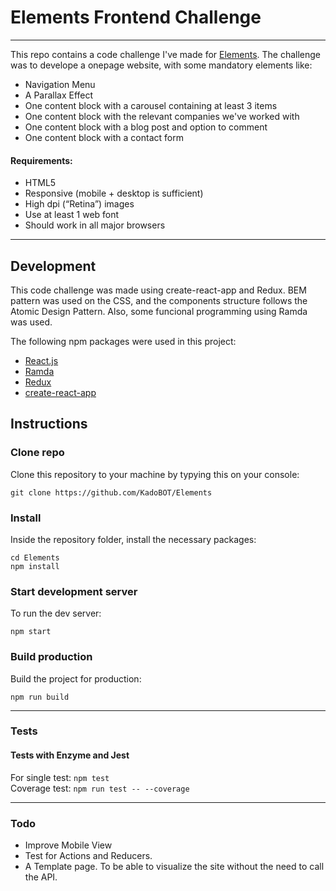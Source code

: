 # Elements Frontend Challenge
---
This repo contains a code challenge I've made for [Elements](https://elements.nl). The challenge was to develope a onepage website, with some mandatory elements like:
- Navigation Menu
- A Parallax Effect
- One content block with a carousel containing at least 3 items
- One content block with the relevant companies we've worked with
- One content block with a blog post and option to comment
- One content block with a contact form

#### Requirements:
- HTML5
- Responsive (mobile + desktop is sufficient)
- High dpi (“Retina”) images
- Use at least 1 web font
- Should work in all major browsers
---
## Development
This code challenge was made using create-react-app and Redux. BEM pattern was used on the CSS, and the components structure follows the Atomic Design Pattern. Also, some funcional programming using Ramda was used.

The following npm packages were used in this project:
- [React.js](https://facebook.github.io/react/)
- [Ramda](http://ramdajs.com/)
- [Redux](http://redux.js.org/)
- [create-react-app](https://github.com/facebookincubator/create-react-app)

## Instructions
### Clone repo
Clone this repository to your machine by typying this on your console:
```
git clone https://github.com/KadoBOT/Elements
```
### Install
Inside the repository folder, install the necessary packages:
```
cd Elements
npm install
```
### Start development server
To run the dev server:
```
npm start
```
### Build production
Build the project for production:
```
npm run build
```
---
### Tests
#### Tests with Enzyme and Jest  
For single test: `npm test`  
Coverage test: `npm run test -- --coverage`  

---
### Todo
- Improve Mobile View
- Test for Actions and Reducers.
- A Template page. To be able to visualize the site without the need to call the API.
